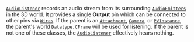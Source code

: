 [`AudioListener`](https://create.roblox.com/docs/reference/engine/classes/AudioListener) records an audio stream from its surrounding
[`AudioEmitters`](https://create.roblox.com/docs/reference/engine/classes/AudioEmitter) in the 3D world. It provides a single
**Output** pin which can be connected to other pins via [`Wires`](https://create.roblox.com/docs/reference/engine/classes/Wire). If
the parent is an [`Attachment`](https://create.roblox.com/docs/reference/engine/classes/Attachment), [`Camera`](https://create.roblox.com/docs/reference/engine/classes/Camera), or [`PVInstance`](https://create.roblox.com/docs/reference/engine/classes/PVInstance),
the parent's world `Datatype.CFrame` will be used for listening. If the parent
is not one of these classes, the [`AudioListener`](https://create.roblox.com/docs/reference/engine/classes/AudioListener) effectively hears
nothing.
